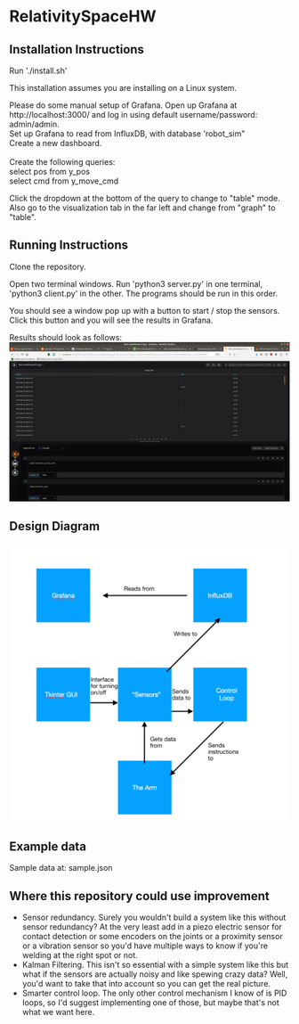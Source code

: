 # RelativitySpaceHW

## Installation Instructions

Run './install.sh'

This installation assumes you are installing on a Linux system. 

Please do some manual setup of Grafana. 
Open up Grafana at http://localhost:3000/ and log in using default username/password: admin/admin.<br>
Set up Grafana to read from InfluxDB, with database 'robot\_sim"<br>
Create a new dashboard. <br><br>
Create the following queries: <br>
select pos from y\_pos<br>
select cmd from y\_move\_cmd<br>

Click the dropdown at the bottom of the query to change to "table" mode. <br>
Also go to the visualization tab in the far left and change from "graph" to "table".

## Running Instructions

Clone the repository. 

Open two terminal windows. Run 'python3 server.py' in one terminal, 'python3 client.py' in the other. The programs should be run in this order.

You should see a window pop up with a button to start / stop the sensors. 
Click this button and you will see the results in Grafana. 

Results should look as follows: 
![results\_example](screenshot_1.png)

## Design Diagram

![design diagram](diagram.png)

    
## Example data
Sample data at: sample.json

## Where this repository could use improvement

* Sensor redundancy. Surely you wouldn't build a system like this without sensor redundancy? At 
the very least add in a piezo electric sensor for contact detection or some encoders on the 
joints or a proximity sensor or a vibration sensor so you'd have multiple ways to know if you're 
welding at the right spot or not. 
* Kalman Filtering. This isn't so essential with a simple system like this but what if the 
sensors are actually noisy and like spewing crazy data? Well, you'd want to take that into 
account so you can get the real picture. 
* Smarter control loop. The only other control mechanism I know of is PID loops, so I'd 
suggest implementing one of those, but maybe that's not what we want here. 
